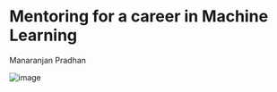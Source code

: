 # Mentoring for a career in Machine Learning
Manaranjan Pradhan

![image](https://user-images.githubusercontent.com/8099897/222685262-8e7a9f56-1e9d-440b-b592-842009e863ad.png)
